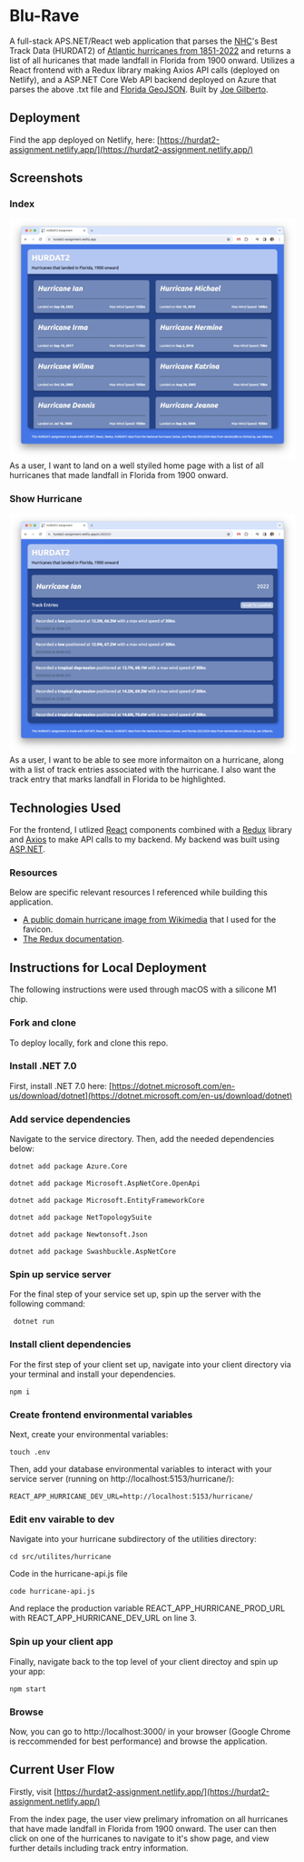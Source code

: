 # Blu-Rave
A full-stack APS.NET/React web application that parses the [NHC](https://www.nhc.noaa.gov/data/)'s Best Track Data (HURDAT2) of [Atlantic hurricanes from 1851-2022](https://www.nhc.noaa.gov/data/hurdat/hurdat2-1851-2022-050423.txt) and returns a list of all huricanes that made landfall in Florida from 1900 onward.  Utilizes a React frontend with a Redux library making Axios API calls (deployed on Netlify), and a ASP.NET Core Web API backend deployed on Azure that parses the above .txt file and [Florida GeoJSON](https://raw.githubusercontent.com/danielcs88/fl_geo_json/master/fl-state.json).  Built by [Joe Gilberto](https://joekgilberto.com/).

## Deployment
Find the app deployed on Netlify, here: [https://hurdat2-assignment.netlify.app/](https://hurdat2-assignment.netlify.app/)

## Screenshots

### Index
![Index](./lib/index.png)
As a user, I want to land on a well styiled home page with a list of all hurricanes that made landfall in Florida from 1900 onward.

### Show Hurricane
![Show Hurricane](./lib/show.png)
As a user, I want to be able to see more informaiton on a hurricane, along with a list of track entries associated with the hurricane.  I also want the track entry that marks landfall in Florida to be highlighted.

## Technologies Used
For the frontend, I utlized [React](https://react.dev/) components combined with a [Redux](https://redux.js.org/) library and [Axios](https://axios-http.com/) to make API calls to my backend.  My backend was built using [ASP.NET](https://dotnet.microsoft.com/en-us/apps/aspnet).

### Resources
Below are specific relevant resources I referenced while building this application.

- [A public domain hurricane image from Wikimedia](https://commons.wikimedia.org/wiki/File:Tropical_Cyclone_Jasper_(MODIS).jpg) that I used for the favicon.
- [The Redux documentation](https://commons.wikimedia.org/wiki/File:HomeSimple_svg.svg).

## Instructions for Local Deployment
The following instructions were used through macOS with a silicone M1 chip.

### Fork and clone
To deploy locally, fork and clone this repo.

### Install .NET 7.0
First, install .NET 7.0 here: [https://dotnet.microsoft.com/en-us/download/dotnet](https://dotnet.microsoft.com/en-us/download/dotnet)

### Add service dependencies
Navigate to the service directory.  Then, add the needed dependencies below:
```
dotnet add package Azure.Core
```
```
dotnet add package Microsoft.AspNetCore.OpenApi
```
```
dotnet add package Microsoft.EntityFrameworkCore
```
```
dotnet add package NetTopologySuite
```
```
dotnet add package Newtonsoft.Json
```
```
dotnet add package Swashbuckle.AspNetCore
```

### Spin up service server
For the final step of your service set up, spin up the server with the following command:
```
 dotnet run
```

### Install client dependencies
For the first step of your client set up, navigate into your client directory via your terminal and install your dependencies.
```
npm i
```

### Create frontend environmental variables
Next, create your environmental variables:
```
touch .env
```
Then, add your database environmental variables to interact with your service server (running on http://localhost:5153/hurricane/):
```
REACT_APP_HURRICANE_DEV_URL=http://localhost:5153/hurricane/
```

### Edit env vairable to dev
Navigate into your hurricane subdirectory of the utilities directory:
```
cd src/utilites/hurricane
```

Code in the hurricane-api.js file
```
code hurricane-api.js
```
And replace the production variable REACT_APP_HURRICANE_PROD_URL with REACT_APP_HURRICANE_DEV_URL on line 3.

### Spin up your client app
Finally, navigate back to the top level of your client directoy and spin up your app:
```
npm start
```

### Browse
Now, you can go to http://localhost:3000/ in your browser (Google Chrome is reccommended for best performance) and browse the application.

## Current User Flow
Firstly, visit [https://hurdat2-assignment.netlify.app/](https://hurdat2-assignment.netlify.app/)

From the index page, the user view prelimary infromation on all hurricanes that have made landfall in Florida from 1900 onward.  The user can then click on one of the hurricanes to navigate to it's show page, and view further details including track entry information.

